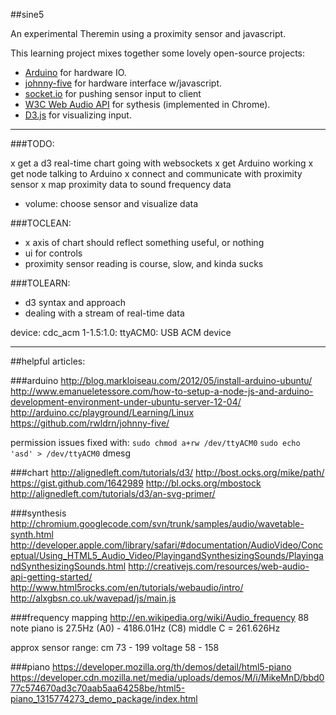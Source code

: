 ##sine5

An experimental Theremin using a proximity sensor and javascript.

This learning project mixes together some lovely open-source projects:

* [Arduino](http://arduino.cc/) for hardware IO.
* [johnny-five](https://github.com/rwldrn/johnny-five) for hardware interface w/javascript.
* [socket.io](http://socket.io/) for pushing sensor input to client
* [W3C Web Audio API](http://www.w3.org/TR/webaudio/) for sythesis (implemented in Chrome).
* [D3.js](http://d3js.org/) for visualizing input.

-------------



###TODO:

x get a d3 real-time chart going with websockets
x get Arduino working
x get node talking to Arduino
x connect and communicate with proximity sensor
x map proximity data to sound frequency data
- volume: choose sensor and visualize data

###TOCLEAN:

- x axis of chart should reflect something useful, or nothing
- ui for controls
- proximity sensor reading is course, slow, and kinda sucks

###TOLEARN:

- d3 syntax and approach
- dealing with a stream of real-time data

device:
cdc_acm 1-1.5:1.0: ttyACM0: USB ACM device

--------------


##helpful articles:

###arduino
http://blog.markloiseau.com/2012/05/install-arduino-ubuntu/
http://www.emanueletessore.com/how-to-setup-a-node-js-and-arduino-development-environment-under-ubuntu-server-12-04/
http://arduino.cc/playground/Learning/Linux
https://github.com/rwldrn/johnny-five/

permission issues fixed with:
`sudo chmod a+rw /dev/ttyACM0`
`sudo echo 'asd' > /dev/ttyACM0`
dmesg


###chart
http://alignedleft.com/tutorials/d3/
http://bost.ocks.org/mike/path/
https://gist.github.com/1642989
http://bl.ocks.org/mbostock
http://alignedleft.com/tutorials/d3/an-svg-primer/


###synthesis
http://chromium.googlecode.com/svn/trunk/samples/audio/wavetable-synth.html
http://developer.apple.com/library/safari/#documentation/AudioVideo/Conceptual/Using_HTML5_Audio_Video/PlayingandSynthesizingSounds/PlayingandSynthesizingSounds.html
http://creativejs.com/resources/web-audio-api-getting-started/
http://www.html5rocks.com/en/tutorials/webaudio/intro/
http://alxgbsn.co.uk/wavepad/js/main.js

###frequency mapping
http://en.wikipedia.org/wiki/Audio_frequency
88 note piano is 27.5Hz (A0) - 4186.01Hz (C8)
middle C = 261.626Hz

approx sensor range:
cm 73 - 199
voltage 58 - 158


###piano
https://developer.mozilla.org/th/demos/detail/html5-piano
https://developer.cdn.mozilla.net/media/uploads/demos/M/i/MikeMnD/bbd077c574670ad3c70aab5aa64258be/html5-piano_1315774273_demo_package/index.html